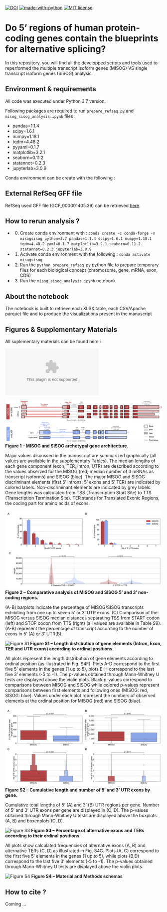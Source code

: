 [![DOI](https://zenodo.org/badge/DOI/10.5281/zenodo.5546587.svg)](https://doi.org/10.5281/zenodo.5546587)
[![made-with-python](https://img.shields.io/badge/Made%20with-Python-1f425f.svg)](https://www.python.org/)
[![MIT license](https://img.shields.io/badge/License-MIT-blue.svg)](https://lbesson.mit-license.org/)



# Do 5’ regions of human protein-coding genes contain the blueprints for alternative splicing?

In this repository, you will find all the developped scripts and tools used to reperformed the multiple transcript isoform genes (MISOG) VS single transcript isoform genes (SISOG) analysis.

## Environment & requirements

All code was executed under Python 3.7 version.

Following packages are required to run `prepare_refseq.py` and `misog_sisog_analysis.ipynb` files : 
- pandas=1.1.4
- scipy=1.6.1
- numpy=1.18.1
- tqdm=4.48.2
- pyyaml=0.1.7
- matplotlib=3.2.1
- seaborn=0.11.2
- statannot=0.2.3
- jupyterlab=3.0.9


Conda environment can be create with the following : 


## External RefSeq GFF file 

RefSeq used GFF file (GCF_000001405.39) can be retrieved [here](https://ftp.ncbi.nlm.nih.gov/refseq/H_sapiens/annotation/annotation_releases/109.20210514/GCF_000001405.39_GRCh38.p13/GCF_000001405.39_GRCh38.p13_genomic.gff.gz).

## How to rerun analysis ? 

- 0. Create conda environment with : `conda create -c conda-forge -n misogsisog python=3.7 pandas=1.1.4 scipy=1.6.1 numpy=1.18.1 tqdm=4.48.2 yaml=0.1.7 matplotlib=3.2.1 seaborn=0.11.2 statannot=0.2.3 jupyterlab=3.0.9` 
- 1. Activate conda environment with the following : `conda activate misogsisog`
- 2. Run the `python prepare_refseq.py` python file to prepare temporary files for each biological concept (chromosome, gene, mRNA, exon, CDS)
- 3. Run the `misog_sisog_analysis.ipynb` notebook 

## About the notebook

The notebook is built to retrieve each XLSX table, each CSV/Apache parquet file and to produce the visualizations present in the manuscript

## Figures & Supplementary Materials

All suplementary materials can be found here : 

![Supplementary Materials](https://github.com/weber8thomas/MISOG_SISOG/blob/e5e9951e1f49c851176b9161e3cd8cf5f5b18c03/Figures/Supplementary%20Material.docx)

![Figure1](./Figures/Figure1.png)
**Figure 1 – MISOG and SISOG archetypal gene architecture.**

Major values discussed in the manuscript are summarized graphically (all values are available in the supplementary Tables). The median lengths of each gene component (exon, TER, intron, UTR) are described according to the values observed for the MISOG (red; median number of 3 mRNAs as transcript isoforms) and SISOG (blue). The major MISOG and SISOG discriminant elements (first 5’ introns, 5’ exons and 5’ TER) are indicated by colored labels. Non-discriminant elements are indicated by grey labels.
Gene lengths was calculated from TSS (Transcription Start Site) to TTS (Transcription Termination Site). TER stands for Translated Exonic Regions, the coding part for amino acids of exons.  

![Figure2](./Figures/Figure2.png)
**Figure 2 – Comparative analysis of MISOG and SISOG 5’ and 3’ non-coding regions.**

(A-B) barplots indicate the percentage of MISOG/SISOG transcripts exhibiting from one up to seven 5’ or 3’ UTR exons. (C) Comparison of the MISOG versus SISOG median distances separating TSS from START codon (left) and STOP codon from TTS (right) (all values are available in Table S9).
(A-B) represent the percentage of transcript according to the number of exons in 5’ (A) or 3’ UTR(B).

![Figure S1](./Figures/FigS1.png)
**Figure S1 – Length distribution of gene elements (Intron, Exon, TER and UTR exons) according to ordinal positions.**

All plots represent the length distribution of gene elements according to ordinal position (as illustrated in Fig. S4F). Plots A-D correspond to the first five 5’ elements in the genes (1 up to 5), plots E-H correspond to the last five 3’ elements (-5 to -1). The p-values obtained through Mann-Whitney U tests are displayed above the violin plots. Black p-values correspond to comparisons between MISOG and SISOG while colored p-values represent comparisons between first elements and following ones (MISOG: red, SISOG: blue). Values under each plot represent the numbers of observed elements at the ordinal position for MISOG (red) and SISOG (blue). 

![Figure S2](./Figures/FigS2.png)
**Figure S2 – Cumulative length and number of 5’ and 3’ UTR exons by gene.**

Cumulative total lengths of 5’ (A) and 3’ (B) UTR regions per gene. Number of 5’ and 3’ UTR exons per gene are displayed in (C, D). The p-values obtained through Mann-Whitney U tests are displayed above the boxplots (A, B) and boxenplots (C, D). 

![Figure S3](./Figures/FigS3.png)
**Figure S3 – Percentage of alternative exons and TERs according to their ordinal positions.**

All plots show calculated frequencies of alternative exons (A, B) and alternative TERs (C, D) as illustrated in Fig. S4G. Plots (A, C) correspond to the first five 5’ elements in the genes (1 up to 5), while plots (B,D) correspond to the last five 3’ elements (-5 to -1). The p-values obtained through Mann-Whitney U tests are displayed above the violin plots. 

![Figure S4](./Figures/FigS4.png)
**Figure S4 – Material and Methods schemas**

## How to cite ?

Coming ...
